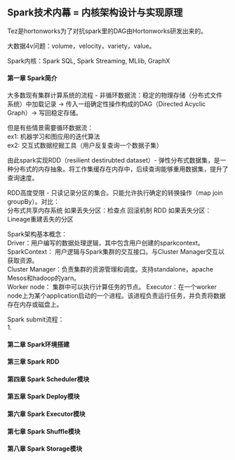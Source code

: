 ## Spark技术内幕 = 内核架构设计与实现原理

Tez是hortonworks为了对抗spark里的DAG由Hortonworks研发出来的。

大数据4v问题：volume，velocity，variety，value。

Spark内核：Spark SQL, Spark Streaming, MLlib, GraphX

#### 第一章 Spark简介

大多数现有集群计算系统的流程 - 非循环数据流：稳定的物理存储（分布式文件系统）中加载记录 -> 传入一组确定性操作构成的DAG（Directed Acyclic Graph）-> 写回稳定存储。

但是有些情景需要循环数据流：<br>
ex1: 机器学习和图应用的迭代算法<br>
ex2: 交互式数据挖掘工具（用户反复查询一个数据子集）

由此spark实现RDD（resilient destirubted dataset）- 弹性分布式数据集，是一种分布式的内存抽象。将工作集缓存在内存中，后续查询能够重用数据集，提升了查询速度。

RDD高度受限 - 只读记录分区的集合。只能允许执行确定的转换操作（map join groupBy）。对比：<br>
分布式共享内存系统 如果丢失分区：检查点 回滚机制
RDD 如果丢失分区： Lineage重建丢失的分区

Spark架构基本概念：<br>
Driver：用户编写的数据处理逻辑，其中包含用户创建的sparkcontext。<br>
SparkContext： 用户逻辑与Spark集群的交互接口。与Cluster Manager交互以获取资源。<br>
Cluster Manager：负责集群的资源管理和调度。支持standalone，apache Mesos和hadoop的yarn。<br>
Worker node： 集群中可以执行计算任务的节点。
Executor：在一个worker node上为某个application启动的一个进程。该进程负责运行任务，并负责将数据存在内存或磁盘上。




Spark submit流程：<br>
1. 


#### 第二章 Spark环境搭建


#### 第三章 Spark RDD


#### 第四章 Spark Scheduler模块


#### 第五章 Spark Deploy模块


#### 第六章 Spark Executor模块


#### 第七章 Spark Shuffle模块


#### 第八章 Spark Storage模块